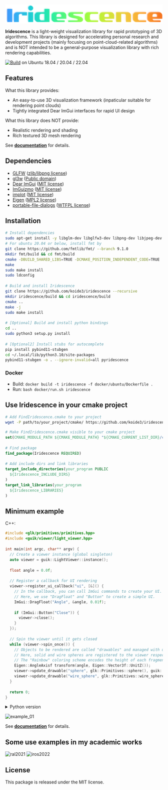 ![Iridescence](docs/assets/logo.png)

**Iridescence** is a light-weight visualization library for rapid prototyping of 3D algorithms. This library is designed for accelerating personal research and development projects (mainly focusing on point-cloud-related algorithms) and is NOT intended to be a general-purpose visualization library with rich rendering capabilities.

[![Build](https://github.com/koide3/iridescence/actions/workflows/build.yml/badge.svg)](https://github.com/koide3/iridescence/actions/workflows/build.yml) on Ubuntu 18.04 / 20.04 / 22.04

## Features

What this library provides:

- An easy-to-use 3D visualization framework (inpaticular suitable for rendering point clouds)
- Tightly integrated Dear ImGui interfaces for rapid UI design

What this library does NOT provide:

- Realistic rendering and shading
- Rich textured 3D mesh rendering

See **[documentation](https://koide3.github.io/iridescence/)** for details.

## Dependencies

- [GLFW](https://www.glfw.org/) ([zlib/libpng license](https://www.glfw.org/license.html))
- [gl3w](https://github.com/skaslev/gl3w) ([Public domain](https://github.com/skaslev/gl3w/blob/master/UNLICENSE))
- [Dear ImGui](https://github.com/ocornut/imgui) ([MIT license](https://github.com/ocornut/imgui/blob/master/LICENSE.txt))
- [ImGuizmo](https://github.com/CedricGuillemet/ImGuizmo) ([MIT license](https://github.com/CedricGuillemet/ImGuizmo/blob/master/LICENSE))
- [implot](https://github.com/epezent/implot) ([MIT license](https://github.com/epezent/implot/blob/master/LICENSE))
- [Eigen](https://eigen.tuxfamily.org/index.php) ([MPL2 license](https://www.mozilla.org/en-US/MPL/2.0/))
- [portable-file-dialogs](https://github.com/samhocevar/portable-file-dialogs) ([WTFPL license](https://github.com/samhocevar/portable-file-dialogs/blob/main/COPYING))

## Installation

```bash
# Install dependencies
sudo apt-get install -y libglm-dev libglfw3-dev libpng-dev libjpeg-dev libeigen3-dev libfmt-dev
# For ubuntu 20.04 or below, install fmt by
git clone https://github.com/fmtlib/fmt/ --branch 9.1.0
mkdir fmt/build && cd fmt/build
cmake -DBUILD_SHARED_LIBS=TRUE -DCMAKE_POSITION_INDEPENDENT_CODE=TRUE ..
make
sudo make install
sudo ldconfig

# Build and install Iridescence
git clone https://github.com/koide3/iridescence --recursive
mkdir iridescence/build && cd iridescence/build
cmake ..
make -j
sudo make install

# [Optional] Build and install python bindings
cd ..
sudo python3 setup.py install

# [Optional2] Install stubs for autocomplete
pip install pybind11-stubgen
cd ~/.local/lib/python3.10/site-packages
pybind11-stubgen -o . --ignore-invalid=all pyridescence
```

### Docker

* Build: `docker build -t iridescence -f docker/ubuntu/Dockerfile .`
* Run: `bash docker/run.sh iridescence`

## Use Iridescence in your cmake project

```bash
# Add FindIridescence.cmake to your project
wget -P path/to/your_project/cmake/ https://github.com/koide3/iridescence/raw/master/cmake/FindIridescence.cmake
```

```cmake
# Make FindIridescence.cmake visible to your cmake project
set(CMAKE_MODULE_PATH ${CMAKE_MODULE_PATH} "${CMAKE_CURRENT_LIST_DIR}/cmake")

# Find package
find_package(Iridescence REQUIRED)

# Add include dirs and link libraries
target_include_directories(your_program PUBLIC
  ${Iridescence_INCLUDE_DIRS}
)
target_link_libraries(your_program
  ${Iridescence_LIBRARIES}
)
```

## Minimum example

C++:

```cpp
#include <glk/primitives/primitives.hpp>
#include <guik/viewer/light_viewer.hpp>

int main(int argc, char** argv) {
  // Create a viewer instance (global singleton)
  auto viewer = guik::LightViewer::instance();

  float angle = 0.0f;

  // Register a callback for UI rendering
  viewer->register_ui_callback("ui", [&]() {
    // In the callback, you can call ImGui commands to create your UI.
    // Here, we use "DragFloat" and "Button" to create a simple UI.
    ImGui::DragFloat("Angle", &angle, 0.01f);

    if (ImGui::Button("Close")) {
      viewer->close();
    }
  });

  // Spin the viewer until it gets closed
  while (viewer->spin_once()) {
    // Objects to be rendered are called "drawables" and managed with unique names.
    // Here, solid and wire spheres are registered to the viewer respectively with the "Rainbow" and "FlatColor" coloring schemes.
    // The "Rainbow" coloring scheme encodes the height of each fragment using the turbo colormap by default.
    Eigen::AngleAxisf transform(angle, Eigen::Vector3f::UnitZ());
    viewer->update_drawable("sphere", glk::Primitives::sphere(), guik::Rainbow(transform));
    viewer->update_drawable("wire_sphere", glk::Primitives::wire_sphere(), guik::FlatColor({0.1f, 0.7f, 1.0f, 1.0f}, transform));
  }

  return 0;
}
```

<details>
  <summary>Python version</summary>

```py
#!/usr/bin/python3
import numpy
from scipy.spatial.transform import Rotation

from pyridescence import *

# Create a viewer instance (global singleton)
viewer = guik.LightViewer.instance()

angle = 0.0

# Define a callback for UI rendering
def ui_callback():
  # In the callback, you can call ImGui commands to create your UI.
  # Here, we use "DragFloat" and "Button" to create a simple UI.

  global angle
  _, angle = imgui.drag_float('angle', angle, 0.01)

  if imgui.button('close'):
    viewer.close()

# Register a callback for UI rendering
viewer.register_ui_callback('ui', ui_callback)

# Spin the viewer until it gets closed
while viewer.spin_once():
  # Objects to be rendered are called "drawables" and managed with unique names.
  # Here, solid and wire spheres are registered to the viewer respectively with the "Rainbow" and "FlatColor" coloring schemes.
  # The "Rainbow" coloring scheme encodes the height of each fragment using the turbo colormap by default.
  transform = numpy.identity(4)
  transform[:3, :3] = Rotation.from_rotvec([0.0, 0.0, angle]).as_matrix()
  viewer.update_drawable('sphere', glk.primitives.sphere(), guik.Rainbow(transform))
  viewer.update_drawable('wire_sphere', glk.primitives.wire_sphere(), guik.FlatColor(0.1, 0.7, 1.0, 1.0, transform))

```

</details>

![example_01](https://user-images.githubusercontent.com/31344317/210127177-31630466-f8a1-45b6-8bc7-2fdd2e4c9548.gif)

See **[documentation](https://koide3.github.io/iridescence/)** for details.

## Some use examples in my academic works

![ral2021](https://user-images.githubusercontent.com/31344317/210128637-80f79abf-69c3-479c-91e9-0807e5b8b3ae.jpg)
![iros2022](https://user-images.githubusercontent.com/31344317/210128635-2ef02dff-3d74-499e-bde8-2c9c0dc047ff.jpg)

## License

This package is released under the MIT license.
